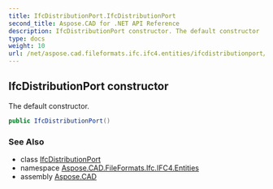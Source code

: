 ```yaml
---
title: IfcDistributionPort.IfcDistributionPort
second_title: Aspose.CAD for .NET API Reference
description: IfcDistributionPort constructor. The default constructor
type: docs
weight: 10
url: /net/aspose.cad.fileformats.ifc.ifc4.entities/ifcdistributionport/ifcdistributionport/
---
```

## IfcDistributionPort constructor

The default constructor.

```csharp
public IfcDistributionPort()
```

### See Also

* class [IfcDistributionPort](../)
* namespace [Aspose.CAD.FileFormats.Ifc.IFC4.Entities](../../ifcdistributionport/)
* assembly [Aspose.CAD](../../../)


